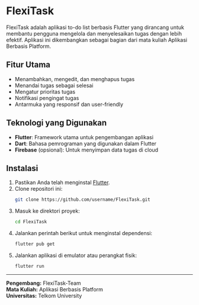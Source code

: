 # FlexiTask

FlexiTask adalah aplikasi to-do list berbasis Flutter yang dirancang untuk membantu pengguna mengelola dan menyelesaikan tugas dengan lebih efektif. Aplikasi ini dikembangkan sebagai bagian dari mata kuliah Aplikasi Berbasis Platform.

## Fitur Utama
- Menambahkan, mengedit, dan menghapus tugas
- Menandai tugas sebagai selesai
- Mengatur prioritas tugas
- Notifikasi pengingat tugas
- Antarmuka yang responsif dan user-friendly

## Teknologi yang Digunakan
- **Flutter**: Framework utama untuk pengembangan aplikasi
- **Dart**: Bahasa pemrograman yang digunakan dalam Flutter
- **Firebase** (opsional): Untuk menyimpan data tugas di cloud

## Instalasi
1. Pastikan Anda telah menginstal [Flutter](https://flutter.dev/docs/get-started/install).
2. Clone repositori ini:
   ```sh
   git clone https://github.com/username/FlexiTask.git
   ```
3. Masuk ke direktori proyek:
   ```sh
   cd FlexiTask
   ```
4. Jalankan perintah berikut untuk menginstal dependensi:
   ```sh
   flutter pub get
   ```
5. Jalankan aplikasi di emulator atau perangkat fisik:
   ```sh
   flutter run
   ```

---
**Pengembang:** FlexiTask-Team  
**Mata Kuliah:** Aplikasi Berbasis Platform  
**Universitas:** Telkom University

